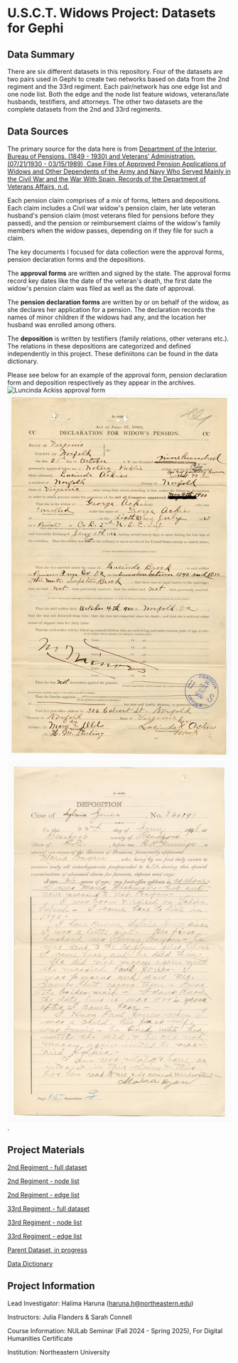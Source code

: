 # U.S.C.T. Widows Project: Datasets for Gephi

## Data Summary
There are six different datasets in this repository. Four of the datasets are two pairs used in Gephi to create two networks based on data from the 2nd regiment and the 33rd regiment. Each pair/network has one edge list and one node list. Both the edge and the node list feature widows, veterans/late husbands, testifiers, and attorneys. 
The other two datasets are the complete datasets from the 2nd and 33rd regiments.

## Data Sources
The primary source for the data here is from [Department of the Interior, Bureau of Pensions. (1849 - 1930) and Veterans’ Administration. (07/21/1930 - 03/15/1989), Case Files of Approved Pension Applications of Widows and Other Dependents of the Army and Navy Who Served Mainly in the Civil War and the War With Spain, Records of the Department of Veterans Affairs, n.d.](https://catalog.archives.gov/id/300020)

Each pension claim comprises of a mix of forms, letters and depositions. Each claim includes a Civil war widow's pension claim, her late veteran husband's pension claim (most veterans filed for pensions before they passed), and the pension or reimbursement claims of the widow's family members when the widow passes, depending on if they file for such a claim.

The key documents I focused for data collection were the approval forms, pension declaration forms and the depositions. 

The **approval forms** are written and signed by the state. The approval forms record key dates like the date of the veteran's death, the first date the widow's pension claim was filed as well as the date of approval. 

The **pension declaration forms** are written by or on behalf of the widow, as she declares her application for a pension. The declaration records the names of minor children if the widows had any, and the location her husband was enrolled among others. 

The **deposition** is written by testifiers (family relations, other veterans etc.). The relations in these depositions are categorized and defined independently in this project. These definiitons can be found in the data dictionary.

Please see below for an example of the approval form, pension declaration form and deposition respectively as they appear in the archives. ![Luncinda Ackiss approval form](https://github.com/hharuna/usct-widows/blob/main/2.%20Datasets/George_L_Ackiss_Pension_136.jpg) ![Lucinda Ackiss pension declaration forms](https://github.com/hharuna/usct-widows/blob/main/2.%20Datasets/George_L_Ackiss_Pension_137.jpg) ![Sylvia Jones deposition](https://github.com/hharuna/usct-widows/blob/main/2.%20Datasets/Paul_Jones_Pension_059.jpg).


## Project Materials
[2nd Regiment - full dataset](https://github.com/hharuna/usct-widows/blob/main/2.%20Datasets/Parent%20Dataset%20-%202nd%20regiment.csv)

[2nd Regiment - node list](https://github.com/hharuna/usct-widows/blob/main/2.%20Datasets/Parent-Dataset-2nd-regiment-node-list-csv%20(2).csv)

[2nd Regiment - edge list](https://github.com/hharuna/usct-widows/blob/main/2.%20Datasets/Parent-Dataset-2nd-regiment-edge-list-csv%20(3).csv)

[33rd Regiment - full dataset](https://github.com/hharuna/usct-widows/blob/main/2.%20Datasets/Parent%20Dataset%20-%2033rd%20regiment.csv)

[33rd Regiment - node list](https://github.com/hharuna/usct-widows/blob/main/2.%20Datasets/Parent%20Dataset%20-%2033rd%20regiment%20node%20list%20(1).csv)

[33rd Regiment - edge list](https://github.com/hharuna/usct-widows/blob/main/2.%20Datasets/Parent-Dataset-33rd-regiment-edge-list-(1)-csv.csv)

[Parent Dataset, in progress](https://docs.google.com/spreadsheets/d/1YecUt_40J-x2H4w_2LAkcT9nBeTGIOR2to0zMN6wyrs/edit?gid=0#gid=0)

[Data Dictionary](https://docs.google.com/document/d/1m7fjO3q1YqrYe1gWYUqbTSkSrR1lrlFeIWDge9fDmgs/edit?tab=t.0)

## Project  Information
Lead Investigator: Halima Haruna (haruna.h@northeastern.edu)

Instructors: Julia Flanders & Sarah Connell

Course Information: NULab Seminar (Fall 2024 - Spring 2025), For Digital Humanities Certificate

Institution: Northeastern University
